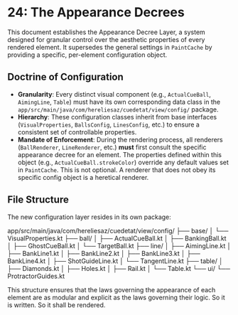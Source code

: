 # 24: The Appearance Decrees

This document establishes the Appearance Decree Layer, a system designed for granular control over the aesthetic properties of every rendered element. It supersedes the general settings in `PaintCache` by providing a specific, per-element configuration object.

## Doctrine of Configuration

* **Granularity**: Every distinct visual component (e.g., `ActualCueBall`, `AimingLine`, `Table`) must have its own corresponding data class in the `app/src/main/java/com/hereliesaz/cuedetat/view/config/` package.
* **Hierarchy**: These configuration classes inherit from base interfaces (`VisualProperties`, `BallsConfig`, `LinesConfig`, etc.) to ensure a consistent set of controllable properties.
* **Mandate of Enforcement**: During the rendering process, all renderers (`BallRenderer`, `LineRenderer`, etc.) **must** first consult the specific appearance decree for an element. The properties defined within this object (e.g., `ActualCueBall.strokeColor`) override any default values set in `PaintCache`. This is not optional. A renderer that does not obey its specific config object is a heretical renderer.

## File Structure

The new configuration layer resides in its own package:

app/src/main/java/com/hereliesaz/cuedetat/view/config/
├── base/
│   └── VisualProperties.kt
├── ball/
│   ├── ActualCueBall.kt
│   ├── BankingBall.kt
│   ├── GhostCueBall.kt
│   └── TargetBall.kt
├── line/
│   ├── AimingLine.kt
│   ├── BankLine1.kt
│   ├── BankLine2.kt
│   ├── BankLine3.kt
│   ├── BankLine4.kt
│   ├── ShotGuideLine.kt
│   └── TangentLine.kt
├── table/
│   ├── Diamonds.kt
│   ├── Holes.kt
│   ├── Rail.kt
│   └── Table.kt
└── ui/
└── ProtractorGuides.kt

This structure ensures that the laws governing the appearance of each element are as modular and explicit as the laws governing their logic. So it is written. So it shall be rendered.